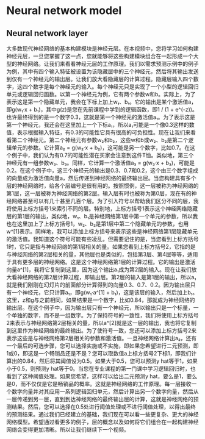 # Neural network model

## Neural network layer


大多数现代神经网络的基本构建模块是神经元层。在本视频中，您将学习如何构建神经元层，一旦您掌握了这一点，您就能够将这些构建模块组合在一起形成一个大型的神经网络。让我们来看看神经元层的工作原理。我们以需求预测示例中的例子为例，其中有四个输入特征被设置为该隐藏层中的三个神经元，然后将其输出发送到仅有一个神经元的输出层。让我们放大看隐藏层的计算过程。隐藏层输入四个数字，这四个数字是每个神经元的输入。每个神经元只是实现了一个小型的逻辑回归单元或逻辑回归函数。以第一个神经元为例，它有两个参数w和b。实际上，为了表示这是第一个隐藏单元，我会在下标上加上w₁、b₁。它的输出是某个激活值a，即g(w₁·x + b₁)，其中g(z)是您在先前课程中学到的逻辑函数，即1 / (1 + e^(-z))。也许最终得到的是一个数字0.3，这就是第一个神经元的激活值a₁。为了表示这是第一个神经元，我还会在这里加上一个下标a₁，所以a₁可能是一个像0.3这样的数值，表示根据输入特征，有0.3的可能性它具有很高的可负担性。现在让我们来看看第二个神经元。第二个神经元有参数w₂和b₂，这些w和b或w₂、b₂是第二个逻辑单元的参数。它计算a₂ = g(w₂·x + b₂)，这可能是另一个数字，比如0.7。在这个例子中，我们认为有0.7的可能性潜在买家会注意到这件T恤。类似地，第三个神经元有一组参数w₃、b₃。同样，它计算一个激活值a₃ = g(w₃·x + b₃)，可能是0.2。在这个例子中，这三个神经元的输出是0.3、0.7和0.2，这个由三个数字组成的向量成为激活值向量a，然后传递到神经网络的最终输出层。当您构建具有多个层的神经网络时，给各个层编号是很有用的。按照惯例，这一层被称为神经网络的第1层，这一层被称为神经网络的第2层。输入层有时也被称为第0层，现在有的神经网络甚至可以有几十甚至几百个层。为了引入符号以帮助我们区分不同的层，我将使用上标方括号1来索引不同的层。特别地，上标方括号1表示这个神经网络隐藏层的第1层的输出，类似地，w₁、b₁是神经网络第1层中第一个单元的参数，所以我也在这里加上了上标方括号1，w₂、b₂是第1层中第二个隐藏单元的参数，也用w^[1]表示。同样地，我可以添加上标方括号来表示这些是神经网络第1层隐藏单元的激活值。我知道这个符号可能有些凌乱，但需要记住的是，当您看到上标方括号1时，它只是指与神经网络的第1层相关的量。如果您看到上标方括号2，它指的是与神经网络的第2层相关的量，其他层也是类似的，包括第3层、第4层等等，适用于具有更多层的神经网络。这是这个神经网络第1层的计算过程。它的输出是激活向量a^[1]，我将它复制到这里，因为这个输出a₁成为第2层的输入。现在让我们放大看神经网络的第2层计算过程，即输出层。第2层的输入是第1层的输出，所以a₁就是我们刚刚在幻灯片的前面部分计算得到的向量0.3、0.7、0.2。因为输出层只有一个神经元，它只计算a₁，即g(w₁·a^[1] + b₁)，这是该层的输入，然后加上b₁。这里，z和g与之前相同，如果结果是一个数字，比如0.84，那就成为神经网络的输出层。在这个例子中，因为输出层只有一个神经元，所以输出只是一个标量，一个单独的数字，而不是一组数字。为了保持符号的一致性，我们将使用上标方括号2来表示与神经网络第2层相关的量，所以a^[2]就是这一层的输出，我也将它复制到这里作为神经网络的最终输出。为了使符号一致，您还可以添加上标方括号2来表示这些是与神经网络第2层相关的参数和激活值。一旦神经网络计算出a₂，还有一个最后的可选步骤，您可以选择实施或不实施，即如果您希望进行二元预测，即1或0，即这是一个畅销品还是不是？您可以取数值a上标方括号2下标1，即我们计算出的0.84，然后将其阈值设为0.5。如果大于0.5，您可以预测y hat等于1，如果小于0.5，则预测y hat等于0。当您在专业课程的第一门课中学习逻辑回归时，也看到了这种阈值处理。如果您希望，这样可以给出二元预测y hat，要么是1，要么是0，而不仅仅是它是畅销品的概率。这就是神经网络的工作原理。每一层接收一个数字向量并对其应用一系列逻辑回归单元，然后计算出另一个数字向量，然后从一层传递到另一层，直到到达神经网络的最终输出层的计算，这就是神经网络的预测结果。然后，您可以选择在0.5处进行阈值处理或不进行阈值处理，以得出最终的预测结果。通过我们已经建立的基础，我们现在可以看一些更复杂、更大的神经网络模型。希望通过看更多的例子，层的概念以及如何将它们组合在一起构建神经网络会变得更加清晰。所以让我们继续下一个视频。
